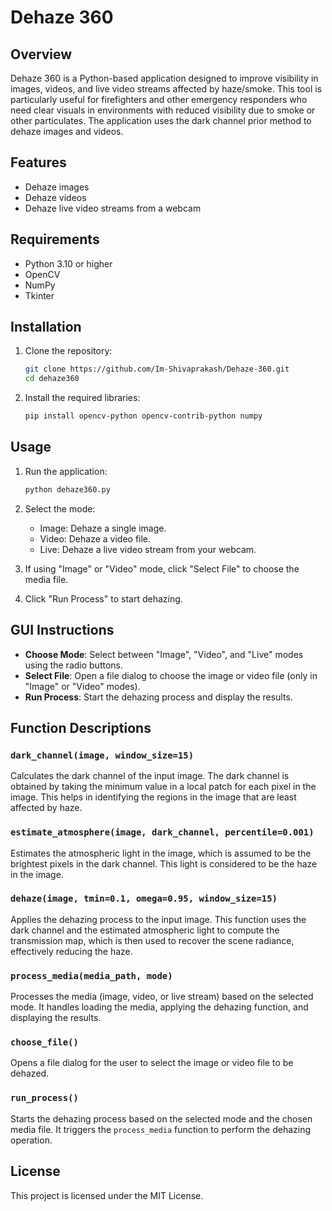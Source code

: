 # Dehaze 360

## Overview

Dehaze 360 is a Python-based application designed to improve visibility in images, videos, and live video streams affected by haze/smoke. This tool is particularly useful for firefighters and other emergency responders who need clear visuals in environments with reduced visibility due to smoke or other particulates. The application uses the dark channel prior method to dehaze images and videos.

## Features

- Dehaze images
- Dehaze videos
- Dehaze live video streams from a webcam

## Requirements

- Python 3.10 or higher
- OpenCV
- NumPy
- Tkinter

## Installation

1. Clone the repository:
    ```bash
    git clone https://github.com/Im-Shivaprakash/Dehaze-360.git
    cd dehaze360
    ```

2. Install the required libraries:
    ```bash
    pip install opencv-python opencv-contrib-python numpy
    ```

## Usage

1. Run the application:
    ```bash
    python dehaze360.py
    ```

2. Select the mode:
    - Image: Dehaze a single image.
    - Video: Dehaze a video file.
    - Live: Dehaze a live video stream from your webcam.

3. If using "Image" or "Video" mode, click "Select File" to choose the media file.

4. Click "Run Process" to start dehazing.

## GUI Instructions

- **Choose Mode**: Select between "Image", "Video", and "Live" modes using the radio buttons.
- **Select File**: Open a file dialog to choose the image or video file (only in "Image" or "Video" modes).
- **Run Process**: Start the dehazing process and display the results.

## Function Descriptions

### `dark_channel(image, window_size=15)`

Calculates the dark channel of the input image. The dark channel is obtained by taking the minimum value in a local patch for each pixel in the image. This helps in identifying the regions in the image that are least affected by haze.

### `estimate_atmosphere(image, dark_channel, percentile=0.001)`

Estimates the atmospheric light in the image, which is assumed to be the brightest pixels in the dark channel. This light is considered to be the haze in the image.

### `dehaze(image, tmin=0.1, omega=0.95, window_size=15)`

Applies the dehazing process to the input image. This function uses the dark channel and the estimated atmospheric light to compute the transmission map, which is then used to recover the scene radiance, effectively reducing the haze.

### `process_media(media_path, mode)`

Processes the media (image, video, or live stream) based on the selected mode. It handles loading the media, applying the dehazing function, and displaying the results.

### `choose_file()`

Opens a file dialog for the user to select the image or video file to be dehazed.

### `run_process()`

Starts the dehazing process based on the selected mode and the chosen media file. It triggers the `process_media` function to perform the dehazing operation.

## License

This project is licensed under the MIT License.
